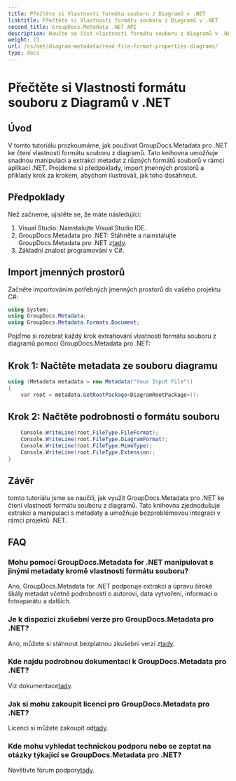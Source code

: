 ```yaml
---
title: Přečtěte si Vlastnosti formátu souboru z Diagramů v .NET
linktitle: Přečtěte si Vlastnosti formátu souboru z Diagramů v .NET
second_title: GroupDocs.Metadata .NET API
description: Naučte se číst vlastnosti formátu souboru z diagramů v .NET pomocí GroupDocs.Metadata. Extrahujte podrobná metadata bez námahy.
weight: 13
url: /cs/net/diagram-metadata/read-file-format-properties-diagrams/
type: docs
---
```

# Přečtěte si Vlastnosti formátu souboru z Diagramů v .NET

## Úvod
V tomto tutoriálu prozkoumáme, jak používat GroupDocs.Metadata pro .NET ke čtení vlastností formátu souboru z diagramů. Tato knihovna umožňuje snadnou manipulaci a extrakci metadat z různých formátů souborů v rámci aplikací .NET. Projdeme si předpoklady, import jmenných prostorů a příklady krok za krokem, abychom ilustrovali, jak toho dosáhnout.

## Předpoklady
Než začneme, ujistěte se, že máte následující:
1. Visual Studio: Nainstalujte Visual Studio IDE.
2.  GroupDocs.Metadata pro .NET: Stáhněte a nainstalujte GroupDocs.Metadata pro .NET z[tady](https://releases.groupdocs.com/metadata/net/).
3. Základní znalost programování v C#.

## Import jmenných prostorů
Začněte importováním potřebných jmenných prostorů do vašeho projektu C#:
```csharp
using System;
using GroupDocs.Metadata;
using GroupDocs.Metadata.Formats.Document;
```

Pojďme si rozebrat každý krok extrahování vlastností formátu souboru z diagramů pomocí GroupDocs.Metadata pro .NET:
## Krok 1: Načtěte metadata ze souboru diagramu
```csharp
using (Metadata metadata = new Metadata("Your Input File"))
{
    var root = metadata.GetRootPackage<DiagramRootPackage>();
```
## Krok 2: Načtěte podrobnosti o formátu souboru
```csharp
    Console.WriteLine(root.FileType.FileFormat);
    Console.WriteLine(root.FileType.DiagramFormat);
    Console.WriteLine(root.FileType.MimeType);
    Console.WriteLine(root.FileType.Extension);
}
```

## Závěr
tomto tutoriálu jsme se naučili, jak využít GroupDocs.Metadata pro .NET ke čtení vlastností formátu souboru z diagramů. Tato knihovna zjednodušuje extrakci a manipulaci s metadaty a umožňuje bezproblémovou integraci v rámci projektů .NET.

## FAQ
### Mohu pomocí GroupDocs.Metadata for .NET manipulovat s jinými metadaty kromě vlastností formátu souboru?
Ano, GroupDocs.Metadata for .NET podporuje extrakci a úpravu široké škály metadat včetně podrobností o autorovi, data vytvoření, informací o fotoaparátu a dalších.
### Je k dispozici zkušební verze pro GroupDocs.Metadata pro .NET?
 Ano, můžete si stáhnout bezplatnou zkušební verzi z[tady](https://releases.groupdocs.com/).
### Kde najdu podrobnou dokumentaci k GroupDocs.Metadata pro .NET?
 Viz dokumentace[tady](https://tutorials.groupdocs.com/metadata/net/).
### Jak si mohu zakoupit licenci pro GroupDocs.Metadata pro .NET?
 Licenci si můžete zakoupit od[tady](https://purchase.groupdocs.com/buy).
### Kde mohu vyhledat technickou podporu nebo se zeptat na otázky týkající se GroupDocs.Metadata pro .NET?
 Navštivte fórum podpory[tady](https://forum.groupdocs.com/c/metadata/14).